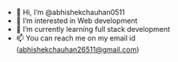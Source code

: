 - 👋 Hi, I’m @abhishekchauhan0511
- 👀 I’m interested in Web development 
- 🌱 I’m currently learning full stack development 
- 📫 You can reach me on my email id (abhishekchauhan26511@gmail.com)

<!---
abhishekchauhan0511/abhishekchauhan0511 is a ✨ special ✨ repository because its `README.md` (this file) appears on your GitHub profile.
You can click the Preview link to take a look at your changes.
--->
